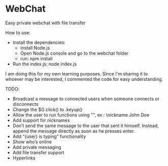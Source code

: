 # WebChat
Easy private webchat with file transfer

How to use:
 - Install the dependencies:
    - install Node.js
    - Open Node.js console and go to the webchat folder
    - run: npm install
  - Run the index.js: node index.js

I am doing this for my own learning purposes. Since I'm sharing it to whoever may be interested, I commented the code for easy understanding.

TODO:
  - Broadcast a message to connected users when someone connects or disconnects
  - Change the $().click() to .keyup()
  - Allow the user to run functions using "\", ex.: \nickname John Doe
  - Add support for nicknames
  - Don’t send the same message to the user that sent it himself. Instead, append the message directly as soon as he presses enter.
  - Add “{user} is typing” functionality
  - Show who’s online
  - Add private messaging
  - Add file transfer support
  - Hyperlinks
